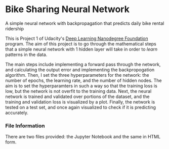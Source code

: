 # Bike Sharing Neural Network
A simple neural network with backpropagation that predicts daily bike rental ridership

This is Project 1 of Udacity's [Deep Learning Nanodegree Foundation](https://www.udacity.com/course/deep-learning-nanodegree-foundation--nd101) program. The aim of this project is to go through the mathematical steps that a simple neural network with 1 hidden layer will take in order to *learn* patterns in the data. 

The main steps include implementing a forward pass through the network, and calculating the output error and implementing the backpropogation algorithm. Then, I set the three hyperparameters for the network: the number of epochs, the learning rate, and the number of hidden nodes. The aim is to set the hyperparamters in such a way so that the training loss is low, but the network is not overfit to the training data. Next, the neural network is trained and validated over portions of the dataset, and the training and validation loss is visualized by a plot. Finally, the network is tested on a test set, and once again visualized to check if it is predicting accurately.

### File Information
There are two files provided: the Jupyter Notebook and the same in HTML form.
